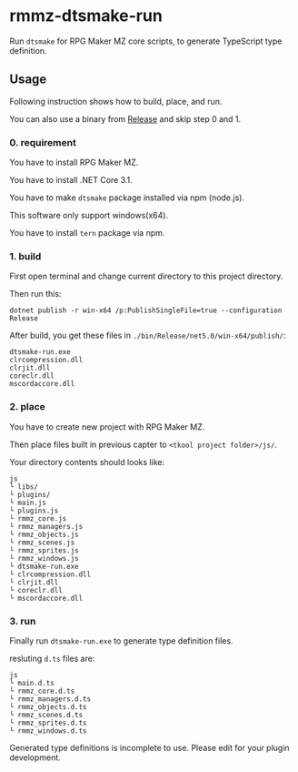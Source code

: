 # rmmz-dtsmake-run
Run `dtsmake` for RPG Maker MZ core scripts, to generate TypeScript type definition.

## Usage

Following instruction shows how to build, place, and run.

You can also use a binary from [Release](https://github.com/NumAniCloud/rmmz-dtsmake-run/releases/tag/1.0) and skip step 0 and 1.

### 0. requirement

You have to install RPG Maker MZ.

You have to install .NET Core 3.1.

You have to make `dtsmake` package installed via npm (node.js).

This software only support windows(x64).

You have to install `tern` package via npm.

### 1. build

First open terminal and change current directory to this project directory.

Then run this:

```
dotnet publish -r win-x64 /p:PublishSingleFile=true --configuration Release
```

After build, you get these files in `./bin/Release/net5.0/win-x64/publish/`:

```
dtsmake-run.exe
clrcompression.dll
clrjit.dll
coreclr.dll
mscordaccore.dll
```

### 2. place

You have to create new project with RPG Maker MZ.

Then place files built in previous capter to `<tkool project folder>/js/`.

Your directory contents should looks like:

```
js 
└ libs/
└ plugins/
└ main.js
└ plugins.js
└ rmmz_core.js
└ rmmz_managers.js
└ rmmz_objects.js
└ rmmz_scenes.js
└ rmmz_sprites.js
└ rmmz_windows.js
└ dtsmake-run.exe
└ clrcompression.dll
└ clrjit.dll
└ coreclr.dll
└ mscordaccore.dll
```

### 3. run

Finally run `dtsmake-run.exe` to generate type definition files.

resluting `d.ts` files are:

```
js
└ main.d.ts
└ rmmz_core.d.ts
└ rmmz_managers.d.ts
└ rmmz_objects.d.ts
└ rmmz_scenes.d.ts
└ rmmz_sprites.d.ts
└ rmmz_windows.d.ts
```

Generated type definitions is incomplete to use. Please edit for your plugin development.
